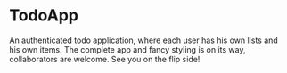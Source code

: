 # TodoApp
An authenticated todo application, where each user has his own lists and his own items.
The complete app and fancy styling is on its way, collaborators are welcome.
See you on the flip side!
